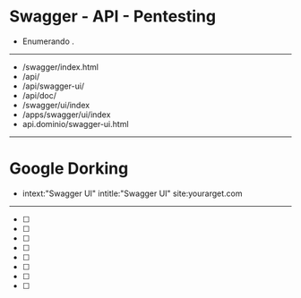 # Swagger - API - Pentesting

* Enumerando .
--------------------------
- /swagger/index.html
- /api/
- /api/swagger-ui/
- /api/doc/
- /swagger/ui/index
- /apps/swagger/ui/index
- api.dominio/swagger-ui.html

------------------------------------
# Google Dorking

- intext:"Swagger UI" intitle:"Swagger UI" site:yourarget.com
-------------------------------------


- [ ]
- [ ]
- [ ]
- [ ]
- [ ]
- [ ]
- [ ]
- [ ]
